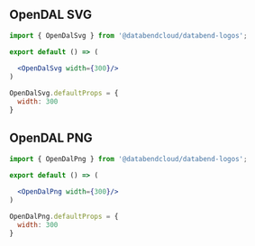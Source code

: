## OpenDAL SVG

```jsx
import { OpenDalSvg } from '@databendcloud/databend-logos';

export default () => (
  
  <OpenDalSvg width={300}/>
)
```
```js
OpenDalSvg.defaultProps = {
  width: 300
}
```

## OpenDAL PNG
```jsx
import { OpenDalPng } from '@databendcloud/databend-logos';

export default () => (
  
  <OpenDalPng width={300}/>
)
```

```js
OpenDalPng.defaultProps = {
  width: 300
}
```